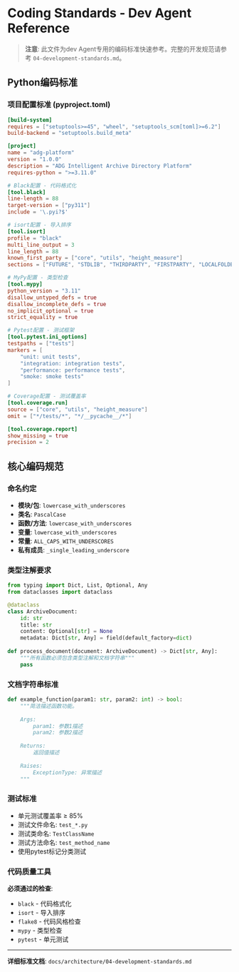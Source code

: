 # Coding Standards - Dev Agent Reference

> **注意**: 此文件为dev Agent专用的编码标准快速参考。完整的开发规范请参考 `04-development-standards.md`。

## Python编码标准

### 项目配置标准 (pyproject.toml)

```toml
[build-system]
requires = ["setuptools>=45", "wheel", "setuptools_scm[toml]>=6.2"]
build-backend = "setuptools.build_meta"

[project]
name = "adg-platform"
version = "1.0.0"
description = "ADG Intelligent Archive Directory Platform"
requires-python = ">=3.11.0"

# Black配置 - 代码格式化
[tool.black]
line-length = 88
target-version = ["py311"]
include = '\.pyi?$'

# isort配置 - 导入排序  
[tool.isort]
profile = "black"
multi_line_output = 3
line_length = 88
known_first_party = ["core", "utils", "height_measure"]
sections = ["FUTURE", "STDLIB", "THIRDPARTY", "FIRSTPARTY", "LOCALFOLDER"]

# MyPy配置 - 类型检查
[tool.mypy]
python_version = "3.11"
disallow_untyped_defs = true
disallow_incomplete_defs = true
no_implicit_optional = true
strict_equality = true

# Pytest配置 - 测试框架
[tool.pytest.ini_options]
testpaths = ["tests"]
markers = [
    "unit: unit tests",
    "integration: integration tests", 
    "performance: performance tests",
    "smoke: smoke tests"
]

# Coverage配置 - 测试覆盖率
[tool.coverage.run]
source = ["core", "utils", "height_measure"]
omit = ["*/tests/*", "*/__pycache__/*"]

[tool.coverage.report]
show_missing = true
precision = 2
```

## 核心编码规范

### 命名约定
- **模块/包**: `lowercase_with_underscores`
- **类名**: `PascalCase` 
- **函数/方法**: `lowercase_with_underscores`
- **变量**: `lowercase_with_underscores`
- **常量**: `ALL_CAPS_WITH_UNDERSCORES`
- **私有成员**: `_single_leading_underscore`

### 类型注解要求
```python
from typing import Dict, List, Optional, Any
from dataclasses import dataclass

@dataclass
class ArchiveDocument:
    id: str
    title: str
    content: Optional[str] = None
    metadata: Dict[str, Any] = field(default_factory=dict)
    
def process_document(document: ArchiveDocument) -> Dict[str, Any]:
    """所有函数必须包含类型注解和文档字符串"""
    pass
```

### 文档字符串标准
```python
def example_function(param1: str, param2: int) -> bool:
    """简洁描述函数功能。
    
    Args:
        param1: 参数1描述
        param2: 参数2描述
        
    Returns:
        返回值描述
        
    Raises:
        ExceptionType: 异常描述
    """
```

### 测试标准
- 单元测试覆盖率 ≥ 85%
- 测试文件命名: `test_*.py`
- 测试类命名: `TestClassName`  
- 测试方法命名: `test_method_name`
- 使用pytest标记分类测试

### 代码质量工具
**必须通过的检查**:
- `black` - 代码格式化
- `isort` - 导入排序
- `flake8` - 代码风格检查
- `mypy` - 类型检查
- `pytest` - 单元测试

---

**详细标准文档**: `docs/architecture/04-development-standards.md`